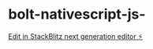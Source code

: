 # bolt-nativescript-js-

[Edit in StackBlitz next generation editor ⚡️](https://stackblitz.com/~/github.com/MichaelBiegluk/bolt-nativescript-js-)